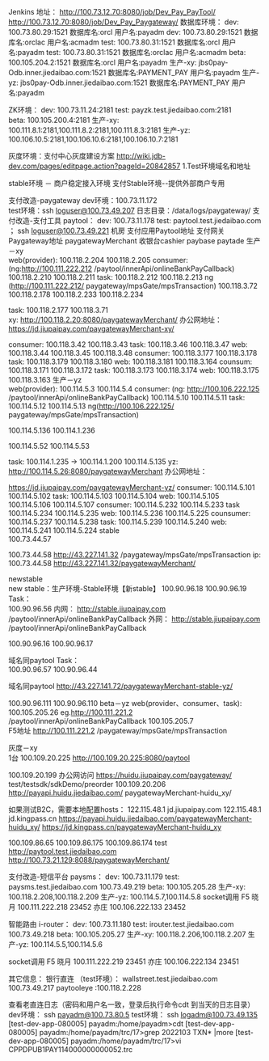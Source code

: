 Jenkins 地址：
http://100.73.12.70:8080/job/Dev_Pay_PayTool/
http://100.73.12.70:8080/job/Dev_Pay_Paygateway/
数据库环境：
dev: 100.73.80.29:1521   数据库名:orcl 用户名:payadm
dev: 100.73.80.29:1521   数据库名:orclac 用户名:acmadm
test: 100.73.80.31:1521  数据库名:orcl 用户名:payadm
test: 100.73.80.31:1521  数据库名:orclac 用户名:acmadm
beta: 100.105.204.2:1521  数据库名:orcl 用户名:payadm
生产-xy: jbs0pay-Odb.inner.jiedaibao.com:1521  数据库名:PAYMENT_PAY 用户名:payadm
生产-yz: jbs0pay-Odb.inner.jiedaibao.com:1521  数据库名:PAYMENT_PAY 用户名:payadm

ZK环境：
dev:  100.73.11.24:2181
test:   payzk.test.jiedaibao.com:2181   
beta:  100.105.200.4:2181
生产-xy:  100.111.8.1:2181,100.111.8.2:2181,100.111.8.3:2181
生产-yz:  100.106.10.5:2181,100.106.10.6:2181,100.106.10.7:2181

灰度环境：支付中心灰度建设方案   http://wiki.jdb-dev.com/pages/editpage.action?pageId=20842857
1.Test环境域名和地址

stable环境 － 商户稳定接入环境
支付Stable环境--提供外部商户专用

支付改造-paygateway
dev环境：100.73.11.172  
test环境：ssh loguser@100.73.49.207 
日志目录：/data/logs/paygateway/
支付改造-支付工具 paytool：
dev:  100.73.11.178
test:  paytool.test.jiedaibao.com ；  ssh loguser@100.73.49.221 
机房
支付应用Paytool地址
支付网关Paygateway地址
paygatewayMerchant
收银台cashier
paybase
paytade
生产－xy	
web(provider):
100.118.2.204
100.118.2.205
consumer:
(ng:http://100.111.222.212
/paytool/innerApi/onlineBankPayCallback) 
100.118.2.210
100.118.2.211
task:
100.118.2.212
100.118.2.213
ng (http://100.111.222.212/
paygateway/mpsGate/mpsTransaction)
100.118.3.72 
100.118.2.178
100.118.2.233
100.118.2.234

task:
100.118.2.177
100.118.3.71  
xy: http://100.118.2.20:8080/paygatewayMerchant/
办公网地址：
https://jd.jiupaipay.com/paygatewayMerchant-xy/
 

consumer:
100.118.3.42
100.118.3.43
task:
100.118.3.46
100.118.3.47
web:
100.118.3.44
100.118.3.45
100.118.3.48
consumer:
100.118.3.177
100.118.3.178
task:
100.118.3.179
100.118.3.180
web:
100.118.3.181
100.118.3.164
counsum:
100.118.3.171
100.118.3.172
task:
100.118.3.173
100.118.3.174
web:
100.118.3.175
100.118.3.163
生产－yz	
web(provider):
100.114.5.3
100.114.5.4
consumer:
(ng: http://100.106.222.125
/paytool/innerApi/onlineBankPayCallback) 
100.114.5.10
100.114.5.11
task:
100.114.5.12
100.114.5.13
ng(http://100.106.222.125/
paygateway/mpsGate/mpsTransaction)

100.114.5.136
100.114.1.236

100.114.5.52
100.114.5.53

task:
100.114.1.235 -> 
100.114.1.200
100.114.5.135
yz: http://100.114.5.26:8080/paygatewayMerchant
办公网地址：

https://jd.jiupaipay.com/paygatewayMerchant-yz/
consumer:
100.114.5.101
100.114.5.102
task:
100.114.5.103
100.114.5.104
web:
100.114.5.105
100.114.5.106
100.114.5.107
consumer:
100.114.5.232
100.114.5.233
task
100.114.5.234
100.114.5.235
web:
100.114.5.236
100.114.5.225
counsumer:
100.114.5.237
100.114.5.238
task:
100.114.5.239
100.114.5.240
web:
100.114.5.241
100.114.5.224
stable	
100.73.44.57

100.73.44.58
http://43.227.141.32
/paygateway/mpsGate/mpsTransaction
ip: 100.73.44.58
http://43.227.141.32/paygatewayMerchant/



newstable	
new stable：生产环境-Stable环境【新stable】 
100.90.96.18
100.90.96.19
Task：    
100.90.96.56
内网：
http://stable.jiupaipay.com
/paytool/innerApi/onlineBankPayCallback
外网： http://stable.jiupaipay.com
/paytool/innerApi/onlineBankPayCallback
 
100.90.96.16
100.90.96.17

域名同paytool
Task：    
100.90.96.57
100.90.96.44

域名同paytool 
http://43.227.141.72/paygatewayMerchant-stable-yz/

100.90.96.111	100.90.96.110
beta－yz	
web(provider、consumer、task): 100.105.205.26
eg.http://100.111.221.2
/paytool/innerApi/onlineBankPayCallback
100.105.205.7       
F5地址 http://100.111.221.2
/paygateway/mpsGate/mpsTransaction







灰度－xy	
1台 100.109.20.225
http://100.109.20.225:8080/paytool

100.109.20.199
办公网访问
https://huidu.jiupaipay.com/paygateway/
test/testsdk/sdkDemo/preorder
100.109.20.206
http://payapi.huidu.jiedaibao.com/
paygatewayMerchant-huidu_xy/

如果测试B2C，需要本地配置hosts：
122.115.48.1 jd.jiupaipay.com
122.115.48.1 jd.kingpass.cn
https://payapi.huidu.jiedaibao.com/paygatewayMerchant-huidu_xy/
https://jd.kingpass.cn/paygatewayMerchant-huidu_xy

100.109.86.65	100.109.86.175	100.109.86.174
test	http://paytool.test.jiedaibao.com	
http://100.73.21.129:8088/paygatewayMerchant/	



支付改造-短信平台 paysms：
dev:  100.73.11.179
test:  paysms.test.jiedaibao.com 100.73.49.219
beta: 100.105.205.28
生产-xy: 100.118.2.208,100.118.2.209
生产-yz: 100.114.5.7,100.114.5.8
socket调用 F5 
晓月  100.111.222.218 23452
亦庄  100.106.222.133 23452

智能路由 i-router：
dev:  100.73.11.180
test:  irouter.test.jiedaibao.com 100.73.49.218
beta: 100.105.205.27
生产-xy: 100.118.2.206,100.118.2.207
生产-yz: 100.114.5.5,100.114.5.6
 
socket调用 F5 
晓月 100.111.222.219  23451
亦庄 100.106.222.134  23451

其它信息：
银行直连 （test环境）： wallstreet.test.jiedaibao.com 100.73.49.217
paytooleye :100.118.2.228

查看老直连日志（密码和用户名一致，登录后执行命令cdt 到当天的日志目录）
dev环境：  ssh payadm@100.73.80.5            test环境： ssh logadm@100.73.49.135
[test-dev-app-080005] payadm:/home/payadm>cdt
[test-dev-app-080005] payadm:/home/payadm/trc/17>grep 2022103 TXN* |more
[test-dev-app-080005] payadm:/home/payadm/trc/17>vi CPPDPUB1PAY114000000000052.trc
